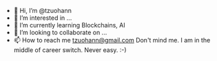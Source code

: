 - 👋 Hi, I’m @tzuohann
- 👀 I’m interested in ...
- 🌱 I’m currently learning Blockchains, AI
- 💞️ I’m looking to collaborate on ...
- 📫 How to reach me tzuohann@gmail.com
Don't mind me. I am in the middle of career switch. Never easy. :-)

<!---
tzuohann/tzuohann is a ✨ special ✨ repository because its `README.md` (this file) appears on your GitHub profile.
You can click the Preview link to take a look at your changes.
--->
